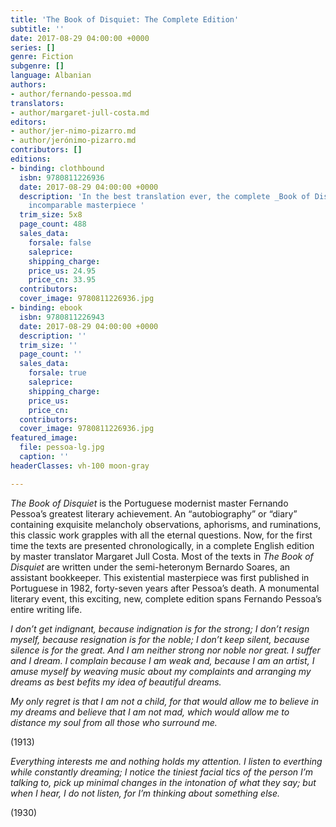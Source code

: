 ```yaml
---
title: 'The Book of Disquiet: The Complete Edition'
subtitle: ''
date: 2017-08-29 04:00:00 +0000
series: []
genre: Fiction
subgenre: []
language: Albanian
authors:
- author/fernando-pessoa.md
translators:
- author/margaret-jull-costa.md
editors:
- author/jer-nimo-pizarro.md
- author/jerónimo-pizarro.md
contributors: []
editions:
- binding: clothbound
  isbn: 9780811226936
  date: 2017-08-29 04:00:00 +0000
  description: 'In the best translation ever, the complete _Book of Disquiet_ is an
    incomparable masterpiece '
  trim_size: 5x8
  page_count: 488
  sales_data:
    forsale: false
    saleprice: 
    shipping_charge: 
    price_us: 24.95
    price_cn: 33.95
  contributors: 
  cover_image: 9780811226936.jpg
- binding: ebook
  isbn: 9780811226943
  date: 2017-08-29 04:00:00 +0000
  description: ''
  trim_size: ''
  page_count: ''
  sales_data:
    forsale: true
    saleprice: 
    shipping_charge: 
    price_us: 
    price_cn: 
  contributors: 
  cover_image: 9780811226936.jpg
featured_image:
  file: pessoa-lg.jpg
  caption: ''
headerClasses: vh-100 moon-gray

---
```

_The Book of Disquiet_ is the Portuguese modernist master Fernando Pessoa’s greatest literary achievement. An “autobiography” or “diary” containing exquisite melancholy observations, aphorisms, and ruminations, this classic work grapples with all the eternal questions. Now, for the first time the texts are presented chronologically, in a complete English edition by master translator Margaret Jull Costa. Most of the texts in _The Book of Disquiet_ are written under the semi-heteronym Bernardo Soares, an assistant bookkeeper. This existential masterpiece was first published in Portuguese in 1982, forty-seven years after Pessoa’s death. A monumental literary event, this exciting, new, complete edition spans Fernando Pessoa’s entire writing life.

_I don’t get indignant, because indignation is for the strong; I don’t resign myself, because resignation is for the noble; I don’t keep silent, because silence is for the great. And I am neither strong nor noble nor great. I suffer and I dream. I complain because I am weak and, because I am an artist, I amuse myself by weaving music about my complaints and arranging my dreams as best befits my idea of beautiful dreams._

_My only regret is that I am not a child, for that would allow me to believe in my dreams and believe that I am not mad, which would allow me to distance my soul from all those who surround me._

(1913)

_Everything interests me and nothing holds my attention. I listen to everthing while constantly dreaming; I notice the tiniest facial tics of the person I’m talking to, pick up minimal changes in the intonation of what they say; but when I hear, I do not listen, for I’m thinking about something else._

(1930)
